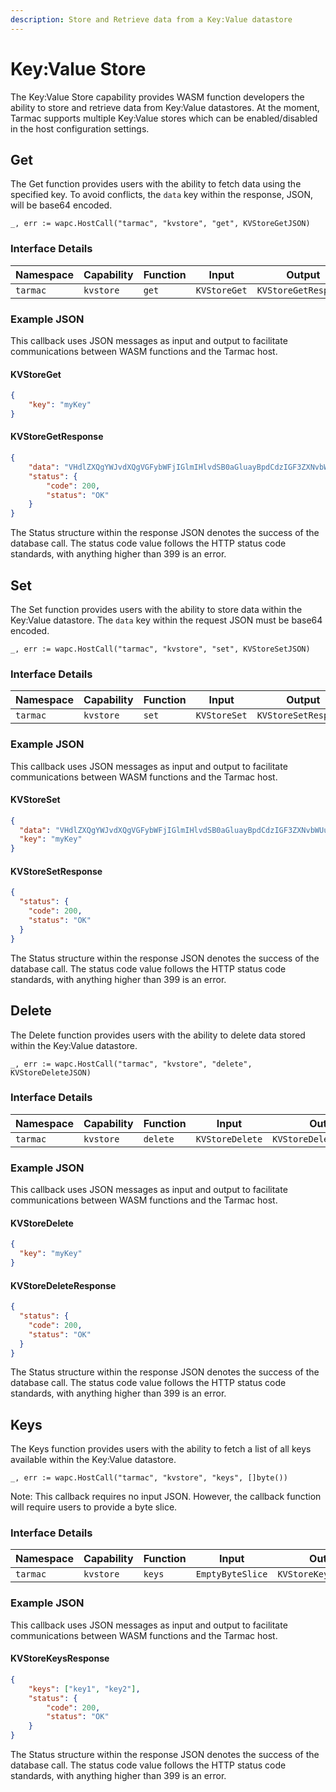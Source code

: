 ```yaml
---
description: Store and Retrieve data from a Key:Value datastore
---
```


# Key:Value Store

The Key:Value Store capability provides WASM function developers the ability to store and retrieve data from Key:Value datastores. At the moment, Tarmac supports multiple Key:Value stores which can be enabled/disabled in the host configuration settings.

## Get

The Get function provides users with the ability to fetch data using the specified key. To avoid conflicts, the `data` key within the response, JSON, will be base64 encoded.

```golang
_, err := wapc.HostCall("tarmac", "kvstore", "get", KVStoreGetJSON)
```
### Interface Details

| Namespace | Capability | Function | Input | Output |
| --------- | ---------- | -------- | ----- | ------ |
| `tarmac` | `kvstore` | `get` | `KVStoreGet` | `KVStoreGetResponse` |

### Example JSON

This callback uses JSON messages as input and output to facilitate communications between WASM functions and the Tarmac host.

#### KVStoreGet

```json
{
	"key": "myKey"
}
```

#### KVStoreGetResponse

```json
{
	"data": "VHdlZXQgYWJvdXQgVGFybWFjIGlmIHlvdSB0aGluayBpdCdzIGF3ZXNvbWUu",
	"status": {
		"code": 200,
		"status": "OK"
	}
}
```

The Status structure within the response JSON denotes the success of the database call. The status code value follows the HTTP status code standards, with anything higher than 399 is an error.

## Set

The Set function provides users with the ability to store data within the Key:Value datastore. The `data` key within the request JSON must be base64 encoded.

```golang
_, err := wapc.HostCall("tarmac", "kvstore", "set", KVStoreSetJSON)
```
### Interface Details

| Namespace | Capability | Function | Input | Output |
| --------- | ---------- | -------- | ----- | ------ |
| `tarmac` | `kvstore` | `set` | `KVStoreSet` | `KVStoreSetResponse` |

### Example JSON

This callback uses JSON messages as input and output to facilitate communications between WASM functions and the Tarmac host.

#### KVStoreSet

```json
{
  "data": "VHdlZXQgYWJvdXQgVGFybWFjIGlmIHlvdSB0aGluayBpdCdzIGF3ZXNvbWUu",
  "key": "myKey"
}
```

#### KVStoreSetResponse

```json
{
  "status": {
    "code": 200,
    "status": "OK"
  }
}
```

The Status structure within the response JSON denotes the success of the database call. The status code value follows the HTTP status code standards, with anything higher than 399 is an error.

## Delete

The Delete function provides users with the ability to delete data stored within the Key:Value datastore.

```golang
_, err := wapc.HostCall("tarmac", "kvstore", "delete", KVStoreDeleteJSON)
```
### Interface Details

| Namespace | Capability | Function | Input | Output |
| --------- | ---------- | -------- | ----- | ------ |
| `tarmac` | `kvstore` | `delete` | `KVStoreDelete` | `KVStoreDeleteResponse` |

### Example JSON

This callback uses JSON messages as input and output to facilitate communications between WASM functions and the Tarmac host.

#### KVStoreDelete

```json
{
  "key": "myKey"
}
```

#### KVStoreDeleteResponse

```json
{
  "status": {
    "code": 200,
    "status": "OK"
  }
}
```

The Status structure within the response JSON denotes the success of the database call. The status code value follows the HTTP status code standards, with anything higher than 399 is an error.


## Keys

The Keys function provides users with the ability to fetch a list of all keys available within the Key:Value datastore.


```golang
_, err := wapc.HostCall("tarmac", "kvstore", "keys", []byte())
```

Note: This callback requires no input JSON. However, the callback function will require users to provide a byte slice.

### Interface Details

| Namespace | Capability | Function | Input | Output |
| --------- | ---------- | -------- | ----- | ------ |
| `tarmac` | `kvstore` | `keys` | `EmptyByteSlice` | `KVStoreKeysResponse` |

### Example JSON

This callback uses JSON messages as input and output to facilitate communications between WASM functions and the Tarmac host.

#### KVStoreKeysResponse

```json
{
	"keys": ["key1", "key2"],
	"status": {
		"code": 200,
		"status": "OK"
	}
}
```

The Status structure within the response JSON denotes the success of the database call. The status code value follows the HTTP status code standards, with anything higher than 399 is an error.
